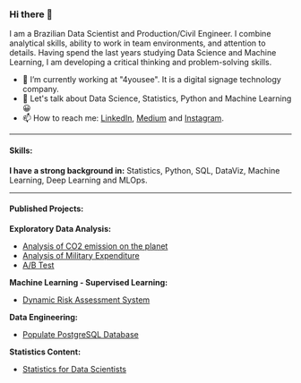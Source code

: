 ### Hi there 👋

I am a Brazilian Data Scientist and Production/Civil Engineer. I combine analytical skills, ability to work in team environments, and attention to details. Having spend the last years studying Data Science and Machine Learning, I am developing a critical thinking and problem-solving skills.

- 🔭 I’m currently working at "4yousee". It is a digital signage technology company.
- 💬 Let's talk about Data Science, Statistics, Python and Machine Learning :grinning:
- 📫 How to reach me: [LinkedIn](https://www.linkedin.com/in/v%C3%ADtor-beltr%C3%A3o-56a912178/), [Medium](https://pandascouple.medium.com/) and [Instagram](https://www.instagram.com/pandas_couple/).
***

#### Skills:

**I have a strong background in:** Statistics, Python, SQL, DataViz, Machine Learning, Deep Learning and MLOps.
***
#### Published Projects:

**Exploratory Data Analysis:**

* [Analysis of CO2 emission on the planet](https://github.com/vitorbeltrao/CO2Emissions)
* [Analysis of Military Expenditure](https://github.com/vitorbeltrao/MilitaryExpenditure)
* [A/B Test](https://github.com/vitorbeltrao/A-B-test)

**Machine Learning - Supervised Learning:**

* [Dynamic Risk Assessment System](https://github.com/vitorbeltrao/risk_assessment)

**Data Engineering:**

* [Populate PostgreSQL Database](https://github.com/vitorbeltrao/populate_database)

**Statistics Content:**

* [Statistics for Data Scientists](https://github.com/vitorbeltrao/Statistics_for_Data_Scientists)




<!--
**vitorbeltrao/vitorbeltrao** is a ✨ _special_ ✨ repository because its `README.md` (this file) appears on your GitHub profile.

Here are some ideas to get you started:

- 🔭 I’m currently working on ...
- 🌱 I’m currently learning ...
- 👯 I’m looking to collaborate on ...
- 🤔 I’m looking for help with ...
- 💬 Ask me about ...
- 📫 How to reach me: ...
- 😄 Pronouns: ...
- ⚡ Fun fact: ...
-->
